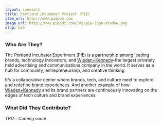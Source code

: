 ```yaml
---
layout: sponsors
title: Portland Incubator Project (PIE)
item_url: http://www.piepdx.com
image_url: http://www.piepdx.com/img/pie-logo-shadow.png
slug: pie
---
```

### Who Are They?

The Portland Incubator Experiment (PIE) is a partnership among leading brands, technology innovators, and [Wieden+Kennedy](http://www.wk.com/)-the largest privately held advertising and communications company in the world. It serves as a hub for community, entrepreneurship, and creative thinking.

It's a collaborative center where brands, tech, and culture meet to explore and redefine brand experiences. And another example of how [Wieden+Kennedy](http://www.wk.com/) and its brand partners are continuously innovating on the edges of tech culture and brand experiences.

### What Did They Contribute?

*TBD... Coming soon!*